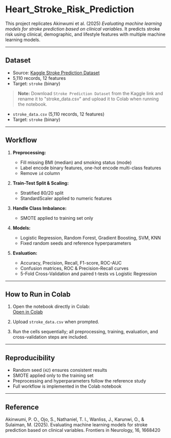 # Heart_Stroke_Risk_Prediction

This project replicates Akinwumi et al. (2025) *Evaluating machine learning models for stroke prediction based on clinical variables*. It predicts stroke risk using clinical, demographic, and lifestyle features with multiple machine learning models.

---

## Dataset

- Source: [Kaggle Stroke Prediction Dataset](https://www.kaggle.com/datasets/fedesoriano/stroke-prediction-dataset)  
- 5,110 records, 12 features  
- Target: `stroke` (binary)  

> **Note:** Download `Stroke Prediction Dataset` from the Kaggle link and rename it to "stroke_data.csv" and upload it to Colab when running the notebook.


- `stroke_data.csv` (5,110 records, 12 features)  
- Target: `stroke` (binary)

---

## Workflow

1. **Preprocessing:**  
   - Fill missing BMI (median) and smoking status (mode)  
   - Label encode binary features, one-hot encode multi-class features  
   - Remove `id` column  

2. **Train-Test Split & Scaling:**  
   - Stratified 80/20 split  
   - StandardScaler applied to numeric features  

3. **Handle Class Imbalance:**  
   - SMOTE applied to training set only  

4. **Models:**  
   - Logistic Regression, Random Forest, Gradient Boosting, SVM, KNN  
   - Fixed random seeds and reference hyperparameters  

5. **Evaluation:**  
   - Accuracy, Precision, Recall, F1-score, ROC-AUC  
   - Confusion matrices, ROC & Precision-Recall curves  
   - 5-Fold Cross-Validation and paired t-tests vs Logistic Regression  

---

## How to Run in Colab

1. Open the notebook directly in Colab:  
   [Open in Colab](https://colab.research.google.com/drive/1seNNfprY1-l6E5Om6k5EJiz6lVXsqluZ#scrollTo=x98Kstb4pPUi)

2. Upload `stroke_data.csv` when prompted.  

3. Run the cells sequentially; all preprocessing, training, evaluation, and cross-validation steps are included.

---

## Reproducibility

- Random seed (`42`) ensures consistent results  
- SMOTE applied only to the training set  
- Preprocessing and hyperparameters follow the reference study  
- Full workflow is implemented in the Colab notebook  

---

## Reference
Akinwumi, P. O., Ojo, S., Nathaniel, T. I., Wanliss, J., Karunwi, O., & Sulaiman, M. (2025). 
Evaluating machine learning models for stroke prediction based on clinical variables. Frontiers 
in Neurology, 16, 1668420
